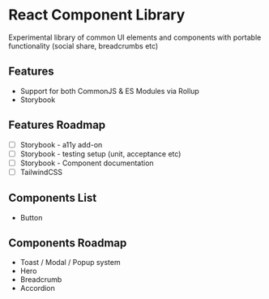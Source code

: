 # React Component Library

Experimental library of common UI elements and components with portable functionality (social share, breadcrumbs etc)

## Features

- Support for both CommonJS & ES Modules via Rollup
- Storybook

## Features Roadmap

- [ ] Storybook - a11y add-on
- [ ] Storybook - testing setup (unit, acceptance etc)
- [ ] Storybook - Component documentation
- [ ] TailwindCSS

## Components List

- Button

## Components Roadmap

- Toast / Modal / Popup system
- Hero
- Breadcrumb
- Accordion
